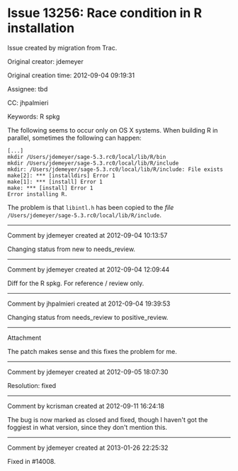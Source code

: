 # Issue 13256: Race condition in R installation

Issue created by migration from Trac.

Original creator: jdemeyer

Original creation time: 2012-09-04 09:19:31

Assignee: tbd

CC:  jhpalmieri

Keywords: R spkg

The following seems to occur only on OS X systems.  When building R in parallel, sometimes the following can happen:

```
[...]
mkdir /Users/jdemeyer/sage-5.3.rc0/local/lib/R/bin
mkdir /Users/jdemeyer/sage-5.3.rc0/local/lib/R/include
mkdir: /Users/jdemeyer/sage-5.3.rc0/local/lib/R/include: File exists
make[2]: *** [installdirs] Error 1
make[1]: *** [install] Error 1
make: *** [install] Error 1
Error installing R.
```

The problem is that `libintl.h` has been copied to the *file* `/Users/jdemeyer/sage-5.3.rc0/local/lib/R/include`.


---

Comment by jdemeyer created at 2012-09-04 10:13:57

Changing status from new to needs_review.


---

Comment by jdemeyer created at 2012-09-04 12:09:44

Diff for the R spkg. For reference / review only.


---

Comment by jhpalmieri created at 2012-09-04 19:39:53

Changing status from needs_review to positive_review.


---

Attachment

The patch makes sense and this fixes the problem for me.


---

Comment by jdemeyer created at 2012-09-05 18:07:30

Resolution: fixed


---

Comment by kcrisman created at 2012-09-11 16:24:18

The bug is now marked as closed and fixed, though I haven't got the foggiest in what version, since they don't mention this.


---

Comment by jdemeyer created at 2013-01-26 22:25:32

Fixed in #14008.

